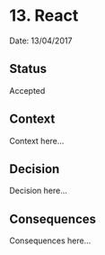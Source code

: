 # 13. React

Date: 13/04/2017

## Status

Accepted

## Context

Context here...

## Decision

Decision here...

## Consequences

Consequences here...
